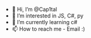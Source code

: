 - 👋 Hi, I’m @Cap1tal
- 👀 I’m interested in JS, C#, py
- 🌱 I’m currently learning c#
- 📫 How to reach me - Email :) 
